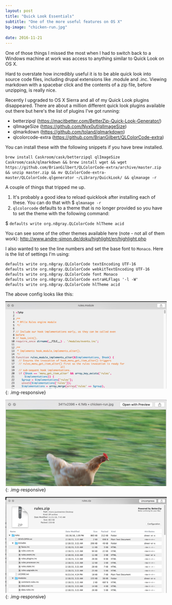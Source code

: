 ```yaml
---
layout: post
title: "Quick Look Essentials"
subtitle: "One of the more useful features on OS X"
bg-image: "chicken-run.jpg"

date: 2016-11-21
---
```


One of those things I missed the most when I had to switch back to a Windows machine at work was access to anything similar to Quick Look on OS X.

Hard to overstate how incredibly useful it is to be able quick look into source code files, including drupal extensions like .module and .inc. Viewing markdown with a spacebar click and the contents of a zip file, before unzipping, is really nice.

Recently I upgraded to OS X Sierra and all of my Quick Look plugins disappeared. There are about a million different quick look plugins available out there but here's the list of plugins I've got running:

- betterzipql (https://macitbetter.com/BetterZip-Quick-Look-Generator/)
- qlImageSize (https://github.com/Nyx0uf/qlImageSize)
- qlmarkdown (https://github.com/toland/qlmarkdown)
- qlcolorcode-extra (https://github.com/BrianGilbert/QLColorCode-extra)


You can install these with the following snippets if you have brew installed.

```
brew install Caskroom/cask/betterzipql qlImageSize Caskroom/cask/qlmarkdown && brew install wget && wget https://github.com/BrianGilbert/QLColorCode-extra/archive/master.zip && unzip master.zip && mv QLColorCode-extra-master/QLColorCode.qlgenerator ~/Library/QuickLook/ && qlmanage -r
```

A couple of things that tripped me up.

1. It's probably a good idea to reload quicklook after installing each of these. You can do that with $ `qlmanage -r`
2. `qlcolorcode` defaults to a theme that is no longer provided so you have to set the theme with the following command:

$ `defaults write org.n8gray.QLColorCode hlTheme acid`

You can see some of the other themes available here (note - not all of them work):
http://www.andre-simon.de/doku/highlight/en/highlight.php

I also wanted to see the line numbers and set the base font to `Monaco`. Here is the list of settings I'm using:

```
defaults write org.n8gray.QLColorCode textEncoding UTF-16
defaults write org.n8gray.QLColorCode webkitTextEncoding UTF-16
defaults write org.n8gray.QLColorCode font Monaco
defaults write org.n8gray.QLColorCode extraHLFlags '-l -W'
defaults write org.n8gray.QLColorCode hlTheme acid
```

The above config looks like this:

![QLColorCode](/images/posts/112116/qlcolorcode.jpg){: .img-responsive}

![QLImageSize](/images/posts/112116/qlimagesize.jpg){: .img-responsive}

![qlzip](/images/posts/112116/qlzip.jpg){: .img-responsive}






